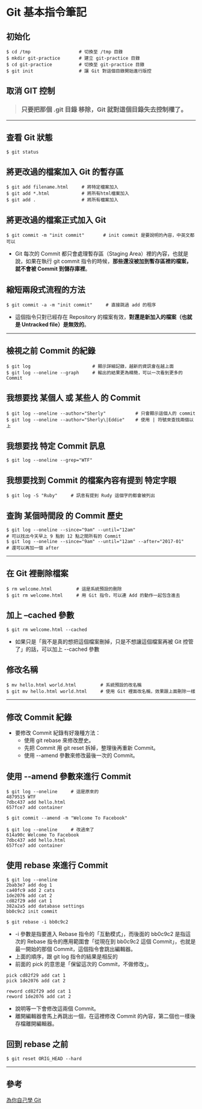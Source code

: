 # Git 基本指令筆記

## 初始化

```
$ cd /tmp                  # 切換至 /tmp 目錄
$ mkdir git-practice       # 建立 git-practice 目錄
$ cd git-practice          # 切換至 git-practice 目錄
$ git init                 # 讓 Git 對這個目錄開始進行版控
```

## 取消 GIT 控制

> ### 只要把那個 **.git 目錄** 移除，Git 就對這個目錄失去控制權了。

---

## 查看 Git 狀態

```
$ git status
```

## 將更改過的檔案加入 Git 的暫存區

```
$ git add filename.html     # 將特定檔案加入
$ git add *.html            # 將所有html檔案加入
$ git add .                 # 將所有檔案加入
```

## 將更改過的檔案正式加入 Git

```
$ git commit -m "init commit"       # init commit 是要說明的內容，中英文都可以
```

-   Git 每次的 Commit 都只會處理暫存區（Staging Area）裡的內容，也就是說，如果在執行 git commit 指令的時候，**那些還沒被加到暫存區裡的檔案，就不會被 Commit 到儲存庫裡**。

## 縮短兩段式流程的方法

```
$ git commit -a -m "init commit"     # 直接跳過 add 的程序
```

-   這個指令只對已經存在 Repository 的檔案有效，**對還是新加入的檔案（也就是 Untracked file）是無效的**。

---

## 檢視之前 Commit 的紀錄

```
$ git log                       # 顯示詳細記錄，越新的資訊會在越上面
$ git log --oneline --graph     # 輸出的結果更為精簡，可以一次看到更多的 Commit
```

## 我想要找 某個人 或 某些人 的 Commit

```
$ git log --oneline --author="Sherly"           # 只會顯示這個人的 commit
$ git log --oneline --author="Sherly\|Eddie"    # 使用 | 符號來查找兩個以上
```

## 我想要找 特定 Commit 訊息

```
$ git log --oneline --grep="WTF"
```

## 我想要找到 Commit 的檔案內容有提到 特定字眼

```
$ git log -S "Ruby"     # 訊息有提到 Rudy 這個字的都會被列出
```

## 查詢 某個時間段 的 Commit 歷史

```
$ git log --oneline --since="9am" --until="12am"                       # 可以找出今天早上 9 點到 12 點之間所有的 Commit
$ git log --oneline --since="9am" --until="12am" --after="2017-01"     # 還可以再加一個 after
```

---

## 在 Git 裡刪除檔案

```
$ rm welcome.html         # 這是系統預設的刪除
$ git rm welcome.html     # 用 Git 指令，可以連 Add 的動作一起包含進去

```

## 加上 –cached 參數

```
$ git rm welcome.html --cached
```

-   如果只是「我不是真的想把這個檔案刪掉，只是不想讓這個檔案再被 Git 控管了」的話，可以加上 --cached 參數

## 修改名稱

```
$ mv hello.html world.html         # 系統預設的改名稱
$ git mv hello.html world.html     # 使用 Git 裡面改名稱，效果跟上面刪除一樣
```

---

## 修改 Commit 紀錄

-   要修改 Commit 紀錄有好幾種方法：
    -   使用 git rebase 來修改歷史。
    -   先把 Commit 用 git reset 拆掉，整理後再重新 Commit。
    -   使用 --amend 參數來修改最後一次的 Commit。

## 使用 --amend 參數來進行 Commit

```
$ git log --oneline     # 這是原來的
4879515 WTF
7dbc437 add hello.html
657fce7 add container
```

```
$ git commit --amend -m "Welcome To Facebook"
```

```
$ git log --oneline     # 改過來了
614a90c Welcome To Facebook
7dbc437 add hello.html
657fce7 add container
```

## 使用 rebase 來進行 Commit

```
$ git log --oneline
2bab3e7 add dog 1
ca40fc9 add 2 cats
1de2076 add cat 2
cd82f29 add cat 1
382a2a5 add database settings
bb0c9c2 init commit
```

```
$ git rebase -i bb0c9c2
```

-   -i 參數是指要進入 Rebase 指令的「互動模式」，而後面的 bb0c9c2 是指這次的 Rebase 指令的應用範圍會「從現在到 bb0c9c2 這個 Commit」，也就是最一開始的那個 Commit，這個指令會跳出編輯器。
-   上面的順序，跟 git log 指令的結果是相反的
-   前面的 pick 的意思是「保留這次的 Commit，不做修改」。

```
pick cd82f29 add cat 1
pick 1de2076 add cat 2
```

```
reword cd82f29 add cat 1
reword 1de2076 add cat 2
```

-   說明等一下會修改這兩個 Commit。
-   離開編輯器會馬上再跳出一個，在這裡修改 Commit 的內容，第二個也一樣後存檔離開編輯器。

## 回到 rebase 之前

```
$ git reset ORIG_HEAD --hard
```

---

## 參考

[為你自己學 Git](https://gitbook.tw/ "link")
